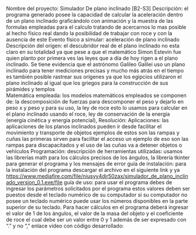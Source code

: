 Nombre del proyecto: Simulador De plano inclinado [B2-S3]
Descripción: el programa generado posee la capacidad de calcular la aceleración dentro de un plano inclinado graficándolo con animación y la muestra de las formulas empleadas para el calculo tratando de acercarnos lo mas posible al hecho físico real dando la posibilidad de trabajar con roce y con la ausencia de este
Evento físico a simular: aceleración de plano inclinado
Descripción del origen: el descubridor real de el plano inclinado no esta claro en su totalidad ya que pese a que el matemático Simon Estevin fue quien planto por primera ves las leyes que a día de hoy rigen a el plano inclinado. Se tiene evidencia que el astrónomo Galileo Galilei uso un plano inclinado para tener mediciones precisas y mucho más atrás en el tiempo es también posible rastrear sus orígenes ya que los egipcios utilizaron el plano inclinado al igual que los griegos para la construcción de sus pirámides y templos  
Matemática empleada: los modelos matemáticos empleados se componen de:  la descomposición de fuerzas para descomponer el peso y dejarlo en peso x y peso y para su uso, la ley de roce esto lo usamos para calcular en el plano inclinado usando el roce, ley de conservación de la energía (energía cinética y energía potencial), 
Resolución:
Aplicaciones: las aplicaciones de los planos inclinados pueden ir desde facilitar el movimiento y transporte de objetos ejemplos de estos son las rampas y cuñas las primeras sirven para facilitar el acceso un ejemplo de eso son las rampas para discapacitados y el uso de las cuñas va a detener objetos o vehículos 
Programación:
descripción de herramientas utilizadas: usamos las librerías math para los cálculos precisos de los ángulos, la librería tkinter para generar el programa y los mensajes de error
guía de instalación: para la instalación del programa descargar el archivo en el siguiente link y ya https://www.mediafire.com/file/niusyy4djr50zax/simulador_de_plano_inclinado_version_0.1.exe/file
guía de uso: para usar el programa debes de ingresar los parámetros solicitados por el programa estos valores deben ser puestos desde el teclado numérico de su computador si su computador no posee un teclado numérico puede usar los números disponibles en la parte superior de su teclado. Para hacer cálculos en el programa deberá ingresar el valor de 1 de los ángulos, el valor de la masa del objeto y el coeficiente de roce el cual debe ser un valor entre 0 y 1 además de ser expresado con “.” y no “,” 
enlace video con código desarrollado:

